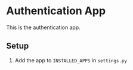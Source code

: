 # Authentication App

This is the authentication app.

## Setup

1. Add the app to `INSTALLED_APPS` in `settings.py`
